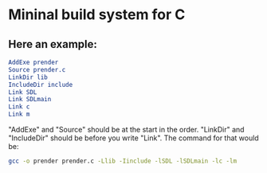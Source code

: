 # Mininal build system for C
## Here an example:

```CMake
AddExe prender
Source prender.c
LinkDir lib
IncludeDir include
Link SDL
Link SDLmain
Link c
Link m
```

"AddExe" and "Source" should be at the start in the order.
"LinkDir" and "IncludeDir" should be before you write "Link".
The command for that would be:

```sh
gcc -o prender prender.c -Llib -Iinclude -lSDL -lSDLmain -lc -lm
```
